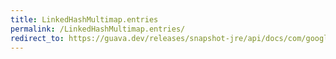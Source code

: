 ```yaml
---
title: LinkedHashMultimap.entries
permalink: /LinkedHashMultimap.entries/
redirect_to: https://guava.dev/releases/snapshot-jre/api/docs/com/google/common/collect/LinkedHashMultimap.html#entries--
---
```

